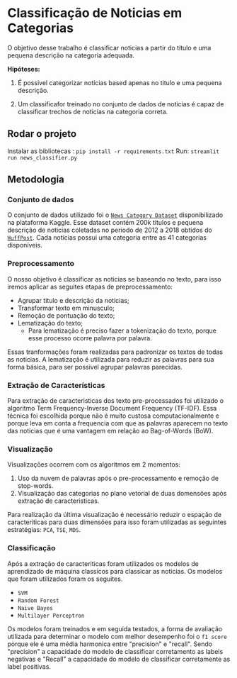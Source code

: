 # Classificação de Noticias em Categorias

O objetivo desse trabalho é classificar noticias a partir do título e uma pequena descrição na categoria adequada.

**Hipóteses:**

1. É possivel categorizar notícias based apenas no titulo e uma pequena descrição.

2. Um classificafor treinado no conjunto de dados de noticias é capaz de classificar trechos de noticias na categoria correta.

## Rodar o projeto

Instalar as bibliotecas : `pip install -r requirements.txt`
Run: `streamlit run news_classifier.py`

## Metodologia

### Conjunto de dados

O conjunto de dados utilizado foi o [`News Category Dataset`](https://www.kaggle.com/rmisra/news-category-dataset) disponibilizado na plataforma Kaggle. Esse dataset contém 200k titulos e pequena descrição de noticias coletadas no periodo de 2012 a 2018 obtidos do [`HuffPost`](https://www.huffingtonpost.com/). Cada notícias possui uma categoria entre as 41 categorias disponíveis.

### Preprocessamento

O nosso objetivo é classificar as noticias se baseando no texto, para isso iremos aplicar as seguites etapas de preprocessamento:

- Agrupar titulo e descrição da noticias;
- Transformar texto em minusculo;
- Remoção de pontuação do texto;
- Lematização do texto;
  - Para lematização é preciso fazer a tokenização do texto, porque esse processo ocorre palavra por palavra.

Essas tranformações foram realizadas para padronizar os textos de todas as noticias. A lematização é utilizada para reduzir as palavras para sua forma básica, para ser possivel agrupar palavras parecidas.

### Extração de Características

Para extração de caracteristicas dos texto pre-processados foi utilizado o algoritmo Term Frequency-Inverse Document Frequency (TF-IDF). Essa técnica foi escolhida porque não é muito custosa computacionalmente e porque leva em conta a frequencia com que as palavras aparecem no texto das noticias que é uma vantagem em relação ao Bag-of-Words (BoW).

### Visualização

Visualizações ocorrem com os algoritmos em 2 momentos:

1. Uso da nuvem de palavras após o pre-processamento e remoção de stop-words.
2. Visualização das categorias no plano vetorial de duas domensões após extração de caracteristicas.

Para realização da última visualização é necessário reduzir o espação de caracteriticas para duas dimensões para isso foram utilizadas as seguintes estratégias: `PCA`, `TSE`, `MDS`.

### Classificação

Após a extração de caracteriticas foram utilizados os modelos de aprendizado de máquina classicos para classicar as noticias. Os modelos que foram utilizados foram os seguites.

- `SVM`
- `Random Forest`
- `Naive Bayes`
- `Multilayer Perceptron`

Os modelos foram treinados e em seguida testados, a forma de avaliação utilizada para determinar o modelo com melhor desempenho foi o `f1 score` porque ele é uma média harmonica entre "precision" e "recall". Sendo "precision" a capacidade do modelo de classificar corretamento as labels negativas e "Recall" a capacidade do modelo de classificar corretamente as label positivas.
